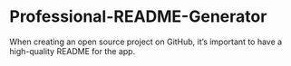 # Professional-README-Generator
When creating an open source project on GitHub, it’s important to have a high-quality README for the app.
